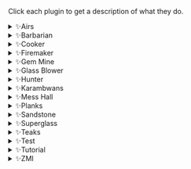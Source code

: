 Click each plugin to get a description of what they do.

<details>
  <summary>✨Airs</summary>
  
Requirements:
```
* 1 Runecrafting
* Air Talisman or Tiara
* Rune or Pure Essence
* (Optional) Stamina Potions
```

Functionality:
```
Crafts air runes or tiaras.
Walks from Falador east bank to the altar and back.
```  
</details>

<details>
  <summary>✨Barbarian</summary>
  
Requirements:
```
* 20 Fishing
* 15 Cooking
* Fly fishing rod
* Feathers
```

Functionality:
```
Fly fishes trout and salmon at Barbarian village.
Uses the fire to cook the fish.
Drops the fish and repeats.
```  
</details>

<details>
  <summary>✨Cooker</summary>
  
Requirements:
```
* Raw food or giant seaweed
* Cooking level for your chosen item
* Tai Bwo Wannai quest for Karambwans
```

Functionality:
```
Cooks raw food at any bank and range/fire.
Rogues' Den is supported.
Giant Seaweed is supported.
```  
</details>

<details>
  <summary>✨Firemaker</summary>
  
Requirements:
```
* Tinderbox and logs
* (Optional) Fire and law runes
* (Optional) Staff giving air runes
```

Functionality:
```
Creates lines of fires starting from Varrock West bank.
Teleports you to the Varrock fountain.
Or alternatively, walks you to Varrock fountain.
```  
</details>

<details>
  <summary>✨Gem Mine</summary>
  
Requirements:
```
* Pickaxe equipped
* Hard Karamja Diary
```

Functionality:
```
Mines gem rocks underneath Shilo Village.
Deposits gems in the diary bank chest.
```  
</details>


<details>
  <summary>✨Glass Blower</summary>
  
Requirements:
```
* Glassblowing pipe
* Molten glass
```

Functionality:
```
Blows various glass items for you.
Start near a bank booth or the Grand Exchange.
```  
</details>

<details>
  <summary>✨Hunter</summary>
  
Requirements:
```
* (Birds) Bird traps
* (Salamanders) Small fishing nets and rope
* (Falconry) Coins
* Make sure you have plenty of traps with you
```

Functionality:
```
* (Birds) Catches low level birds.
* (Salamanders) Catches Swamp Lizards or Red Salamanders.
* (Falconry) Catches kebbits at the Falconry.
```  
</details>

<details>
  <summary>✨Karambwans</summary>
  
Requirements:
```
* Tai Bwo Wannai quest
* 65 Fishing
* Karambwan vessel
* Raw karambwanji
* Lost City quest
* Fairy tale II started (access to Fairy Rings unlocked)
```

Functionality:
```
Catches Karambwans off the shore of Karamja.
Uses fairy rings to teleport to Zanaris.
Banks Karambwans in Zanaris then travels back to Karamja.
```  
</details>


<details>
  <summary>✨Mess Hall</summary>
  
Requirements:
```
* 45% Hosidius favour
* 20 Cooking
* Empty inventory
```

Functionality:
```
Creates dishes at the Hosidius Mess Hall.
Hops worlds to ensure maximum points.
```  
</details>

<details>
  <summary>✨Planks</summary>
  
Requirements:
```
* POH with a demon butler
* Bell-pull
* Coins
* Teleport runes
* Logs
```

Functionality:
```
Start on a PVP world next to the Camelot Castle bank chest.
Teleports to POH and uses butler to make planks.
IMPORTANT: Ensure your private chat is off.
```  

Setup: [Link to Planks setup guide](https://github.com/Elli-tt/el-plugins/wiki/planks:-setup-guide)
```
This plugin has a setup guide, click the above link to access it.
```  

</details>

<details>
  <summary>✨Sandstone</summary>
  
Requirements:
```
* Pickaxe
* Coins
* (Optional) Humidify runes
* (Optional) Waterskins
```

Functionality:
```
Mines sandstone in the desert quarry.
Deposits sandstone in the grinder.
Casts humidify when out of waterskin sips.
```  
</details>

<details>
  <summary>✨Superglass</summary>
  
Requirements:
```
* 78 Magic
* Lunar Diplomacy quest
* Giant seaweed
* Buckets of sandstone
* Astral runes
* Staff of air and tome of fire
* OR smoke battlestaff
```

Functionality:
```
Withdraws seaweed and sand from your bank.
Casts the superglass make spell.
Banks your molten glass.
Picks up any excess glass from the ground.
```  

Setup: [Link to Superglass setup guide](https://github.com/Elli-tt/el-plugins/wiki/superglassmaker:-setup-guide)
```
This plugin has a setup guide, click the above link to access it.
```  

</details>

<details>
  <summary>✨Teaks</summary>
  
Requirements:
```
* Bone Voyage quest
* 35 Farming
* 70 Agility
* Fully grown trees in the patches
* Bank fully restored in the camp
```

Functionality:
```
Cuts your teak or mahogany trees on fossil island.
Banks or drops the logs gained.
Picks up bird's nests.
```  
</details>

<details>
  <summary>✨Test</summary>
  
Requirements:
```
* 
```

Functionality:
```

```  
</details>

<details>
  <summary>✨Tutorial</summary>
  
Requirements:
```
* An already registered account on the RS website
```

Functionality:
```
Completes tutorial island for you.
Ironman modes are supported.
Custom bank pin supported.
```  
</details>

<details>
  <summary>✨ZMI</summary>
  
Requirements:
```
* 50 Runecrafting
* 71 Magic
* Lunar Diplomacy quest
* Small, medium and large essence pouches
* Pure, rune or daeyalt essence
* Food
* Stamina potions (1)
* Various rune and stave combinations
* Rune pouch
```

Functionality:
```
Crafts runes at the Ourania altar.
Supports staminas and eating.
Supports daeyalt essence.
Supports dropping runes. (unstable)
```  

Setup: [Link to ZMI setup guide](https://github.com/Elli-tt/el-plugins/wiki/ouraniaaltar:-setup-guide)
```
This plugin has a setup guide, click the above link to access it.
```  

</details>